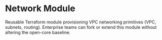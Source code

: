 # Network Module

Reusable Terraform module provisioning VPC networking primitives (VPC, subnets, routing). Enterprise teams can fork or extend this module without altering the open-core baseline.
